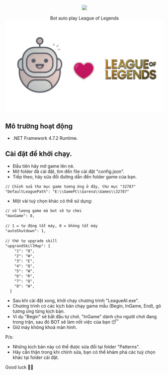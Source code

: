 <p align="center">
  <img src="https://readme-typing-svg.herokuapp.com?color=%2336BCF7&center=true&vCenter=true&width=380&lines=Bot+AI+League+of+Legends">
</p>
<p align="center">
  Bot auto play League of Legends
  <img src="./Assets/LOLBot.png">
</p>

## Mô trường hoạt động
- .NET Framework 4.7.2 Runtime.

## Cài đặt để khởi chạy.
- Đầu tiên hãy mở game lên nè.
- Mở folder đã cài đặt, tìm đến file cài đặt "config.json".
- Tiếp theo, hãy sửa đổi đường dẫn đến folder game của bạn.
```
// Chỉnh sửa thư mục game tương ứng ở đây, thư mục "32787"
"DefaultLeaguePath": "E:\\GamePC\\Garena\\Games\\32787"
```

- Một vài tuỳ chọn khác có thể sử dụng:
```
// số lượng game mà bot sẽ tự chơi
"maxGame": 8,

// 1 = tự động tắt máy, 0 = không tắt máy
"autoShutdown": 1,

// thứ tự upgrade skill
"upgrandSkillMap": {
    "1": "Q",
    "2": "W",
    "3": "E",
    "4": "Q",
    "5": "W",
    "6": "R",
    "7": "Q",
    "8": "W",
  }
```

- Sau khi cài đặt xong, khởi chạy chương trình "LeagueAI.exe".
- Chương trình có các kịch bản chạy game mẫu (Begin, InGame, End), gõ tương ứng từng kịch bản.
- Ví dụ "Begin" sẽ bắt đầu tự chơi. "InGame" dành cho người chơi đang trong trận, sau đó BOT sẽ làm nốt việc của bạn 😴
- Giữ máy không khoá màn hình.

P/s: 
- Những kịch bản này có thể được sửa đổi tại folder "Patterns".
- Hãy cẩn thận trong khi chỉnh sửa, bạn có thể khám phá các tuỳ chọn khác tại folder cài đặt.

Good luck 🐱‍👤
